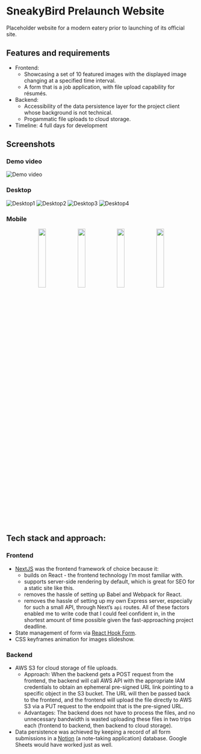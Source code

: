 # SneakyBird Prelaunch Website
Placeholder website for a modern eatery prior to launching of its official site.

## Features and requirements
- Frontend:
  - Showcasing a set of 10 featured images with the displayed image changing at a specified time interval.
  - A form that is a job application, with file upload capability for résumés.
- Backend:
  - Accessibility of the data persistence layer for the project client whose background is not technical.
  - Progammatic file uploads to cloud storage.
- Timeline: 4 full days for development

## Screenshots
### Demo video
![Demo video](https://i.imgur.com/gY5SVAh.gif)
### Desktop
![Desktop1](https://i.imgur.com/FctuGVv.png)
![Desktop2](https://i.imgur.com/zRE4GA7.png)
![Desktop3](https://i.imgur.com/szI3ZAj.png)
![Desktop4](https://i.imgur.com/E6KW5eN.png)
### Mobile
<div align="center" width="100%">
  <img src="https://i.imgur.com/KnczUs8.jpg" width="20%" />
  <img src="https://i.imgur.com/nAT4Otu.png" width="20%" />
  <img src="https://i.imgur.com/OchgmiT.png" width="20%" />
  <img src="https://i.imgur.com/MKXBbYv.png" width="20%" />
</div>

## Tech stack and approach:
### Frontend
- [NextJS](https://nextjs.org/) was the frontend framework of choice because it:
  - builds on React - the frontend technology I’m most familiar with.
  - supports server-side rendering by default, which is great for SEO for a static site like this.
  - removes the hassle of setting up Babel and Webpack for React.
  - removes the hassle of setting up my own Express server, especially for such a small API, through Next’s `api` routes.
All of these factors enabled me to write code that I could feel confident in, in the shortest amount of time possible given the fast-approaching project deadline.
- State management of form via [React Hook Form](https://react-hook-form.com/).
- CSS keyframes animation for images slideshow.

### Backend
- AWS S3 for cloud storage of file uploads.
  - Approach: When the backend gets a POST request from the frontend, the backend will call AWS API with the appropriate IAM credentials to obtain an ephemeral pre-signed URL link pointing to a specific object in the S3 bucket. The URL will then be passed back to the frontend, and the frontend will upload the file directly to AWS S3 via a PUT request to the endpoint that is the pre-signed URL.
  - Advantages: The backend does not have to process the files, and no unnecessary bandwidth is wasted uploading these files in two trips each (frontend to backend, then backend to cloud storage).
- Data persistence was achieved by keeping a record of all form submissions in a [Notion](https://developers.notion.com/) (a note-taking application) database. Google Sheets would have worked just as well.
